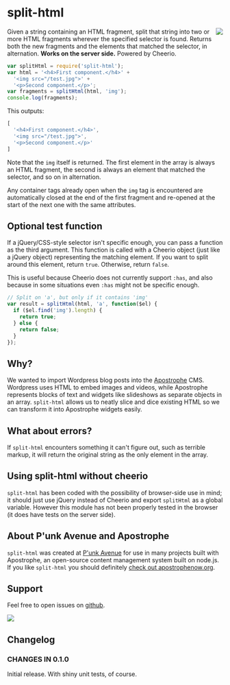 split-html
==========

<a href="http://apostrophenow.org/"><img src="https://raw.githubusercontent.com/punkave/split-html/master/logos/logo-box-madefor.png" align="right" /></a>

Given a string containing an HTML fragment, split that string into two or more HTML fragments wherever the specified selector is found. Returns both the new fragments and the elements that matched the selector, in alternation. **Works on the server side.** Powered by Cheerio.

```javascript
var splitHtml = require('split-html');
var html = '<h4>First component.</h4>' +
  '<img src="/test.jpg">' +
  '<p>Second component.</p>';
var fragments = splitHtml(html, 'img');
console.log(fragments);
```

This outputs:

```javascript
[
  '<h4>First component.</h4>',
  '<img src="/test.jpg">',
  '<p>Second component.</p>'
]
```

Note that the `img` itself is returned. The first element in the array is always an HTML fragment, the second is always an element that matched the selector, and so on in alternation.

Any container tags already open when the `img` tag is encountered are automatically closed at the end of the first fragment and re-opened at the start of the next one with the same attributes.

## Optional test function

If a jQuery/CSS-style selector isn't specific enough, you can pass a function as the third argument. This function is called with a Cheerio object (just like a jQuery object) representing the matching element. If you want to split around this element, return `true`. Otherwise, return `false`.

This is useful because Cheerio does not currently support `:has`, and also because in some situations even `:has` might not be specific enough.

```javascript
// Split on 'a', but only if it contains 'img'
var result = splitHtml(html, 'a', function($el) {
  if ($el.find('img').length) {
    return true;
  } else {
    return false;
  }
});
```

## Why?

We wanted to import Wordpress blog posts into the [Apostrophe](http://apostrophenow.org) CMS. Wordpress uses HTML to embed images and videos, while Apostrophe represents blocks of text and widgets like slideshows as separate objects in an array. `split-html` allows us to neatly slice and dice existing HTML so we can transform it into Apostrophe widgets easily.

## What about errors?

If `split-html` encounters something it can't figure out, such as terrible markup, it will return the original string as the only element in the array.

## Using split-html without cheerio

`split-html` has been coded with the possibility of browser-side use in mind; it should just use jQuery instead of Cheerio and export `splitHtml` as a global variable. However this module has not been properly tested in the browser (it does have tests on the server side).

## About P'unk Avenue and Apostrophe

`split-html` was created at [P'unk Avenue](http://punkave.com) for use in many projects built with Apostrophe, an open-source content management system built on node.js. If you like `split-html` you should definitely [check out apostrophenow.org](http://apostrophenow.org).

## Support

Feel free to open issues on [github](http://github.com/punkave/split-html).

<a href="http://punkave.com/"><img src="https://raw.githubusercontent.com/punkave/split-html/master/logos/logo-box-builtby.png" /></a>

## Changelog

### CHANGES IN 0.1.0

Initial release. With shiny unit tests, of course.
